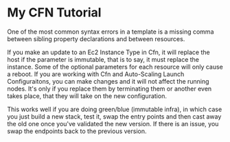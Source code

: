 # My CFN Tutorial

One of the most common syntax errors in a template is a missing comma between sibling property declarations and between resources.

If you make an update to an Ec2 Instance Type in Cfn, it will replace the host if the parameter is immutable, that is to say, it must replace the instance. Some of the optional parameters for each resource will only cause a reboot. If you are working with Cfn and Auto-Scaling Launch Configuraitons, you can make changes and it will not affect the running nodes. It's only if you replace them by terminating them or another even takes place, that they will take on the new configuration.

This works well if you are doing green/blue (immutable infra), in which case you just build a new stack, test it, swap the entry points and then cast away the old one once you've validated the new version. If there is an issue, you swap the endpoints back to the previous version.
